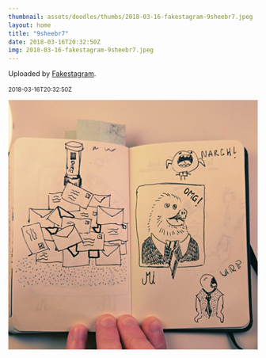 ```yaml
---
thumbnail: assets/doodles/thumbs/2018-03-16-fakestagram-9sheebr7.jpeg
layout: home
title: "9sheebr7"
date: 2018-03-16T20:32:50Z
img: 2018-03-16-fakestagram-9sheebr7.jpeg
---
```


Uploaded by [Fakestagram](https://github.com/opyate/fakestagram).

<small>2018-03-16T20:32:50Z</small>

![Uploaded by Fakestagram](assets/doodles/original/2018-03-16-fakestagram-9sheebr7.jpeg)
